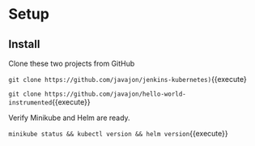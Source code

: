 # Setup #

## Install ##

Clone these two projects from GitHub

`git clone https://github.com/javajon/jenkins-kubernetes)`{{execute}

`git clone https://github.com/javajon/hello-world-instrumented`{{execute}}

Verify Minikube and Helm are ready.

`minikube status && kubectl version && helm version`{{execute}}
